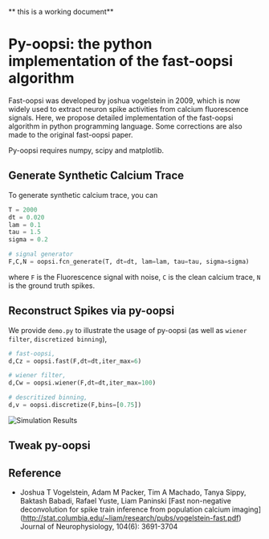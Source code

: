 ** this is a working document**

# Py-oopsi: the python implementation of the fast-oopsi algorithm #

Fast-oopsi was developed by joshua vogelstein in 2009, which is now widely used to extract neuron spike activities from calcium fluorescence signals. Here, we propose detailed implementation of the fast-oopsi algorithm in python programming language. Some corrections are also made to the original fast-oopsi paper.

Py-oopsi requires numpy, scipy and matplotlib.

## Generate Synthetic Calcium Trace ##

To generate synthetic calcium trace, you can

```python
T = 2000
dt = 0.020
lam = 0.1
tau = 1.5
sigma = 0.2

# signal generator
F,C,N = oopsi.fcn_generate(T, dt=dt, lam=lam, tau=tau, sigma=sigma)
```

where `F` is the Fluorescence signal with noise, `C` is the clean calcium trace, `N` is the ground truth spikes.

## Reconstruct Spikes via py-oopsi ##

We provide `demo.py` to illustrate the usage of py-oopsi (as well as `wiener filter`, `discretized binning`),

```python
# fast-oopsi,
d,Cz = oopsi.fast(F,dt=dt,iter_max=6)

# wiener filter,
d,Cw = oopsi.wiener(F,dt=dt,iter_max=100)

# descritized binning,
d,v = oopsi.discretize(F,bins=[0.75])
```

![Simulation Results](http://liubenyuan.github.io/pics/pyoopsi-demo.png)

## Tweak py-oopsi ##

## Reference ##

* Joshua T Vogelstein, Adam M Packer, Tim A Machado, Tanya Sippy, Baktash Babadi, Rafael Yuste, Liam Paninski
  [Fast non-negative deconvolution for spike train inference from population calcium imaging]
  (http://stat.columbia.edu/~liam/research/pubs/vogelstein-fast.pdf) Journal of Neurophysiology, 104(6): 3691-3704

